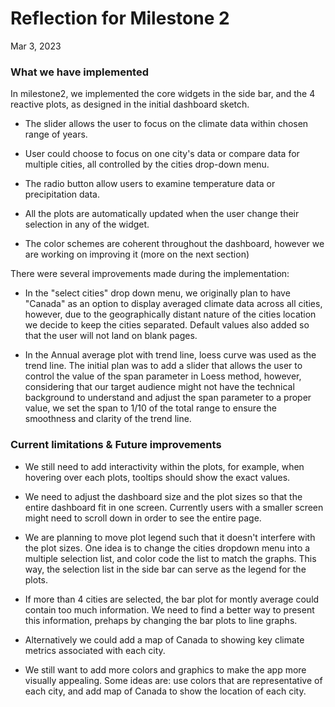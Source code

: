 # Reflection for Milestone 2
Mar 3, 2023

### What we have implemented
In milestone2, we implemented the core widgets in the side bar, and the 4 reactive plots, as designed in the initial dashboard sketch.

- The slider allows the user to focus on the climate data within chosen range of years.

- User could choose to focus on one city's data or compare data for multiple cities, all controlled by the cities drop-down menu.

- The radio button allow users to examine temperature data or precipitation data.

- All the plots are automatically updated when the user change their selection in any of the widget.

- The color schemes are coherent throughout the dashboard, however we are working on improving it (more on the next section)

There were several improvements made during the implementation:

- In the "select cities" drop down menu, we originally plan to have "Canada" as an option to display averaged climate data across all cities, however, due to the geographically distant nature of the cities location we decide to keep the cities separated. Default values also added so that the user will not land on blank pages.

- In the Annual average plot with trend line, loess curve was used as the trend line. The initial plan was to add a slider that allows the user to control the value of the span parameter in Loess method, however, considering that our target audience might not have the technical background to understand and adjust the span parameter to a proper value, we set the span to 1/10 of the total range to ensure the smoothness and clarity of the trend line.

### Current limitations & Future improvements
- We still need to add interactivity within the plots, for example, when hovering over each plots, tooltips should show the exact values.

- We need to adjust the dashboard size and the plot sizes so that the entire dashboard fit in one screen. Currently users with a smaller screen might need to scroll down in order to see the entire page.

- We are planning to move plot legend such that it doesn't interfere with the plot sizes. One idea is to change the cities dropdown menu into a multiple selection list, and color code the list to match the graphs. This way, the selection list in the side bar can serve as the legend for the plots.

- If more than 4 cities are selected, the bar plot for montly average could contain too much information. We need to find a better way to present this information, prehaps by changing the bar plots to line graphs.

- Alternatively we could add a map of Canada to showing key climate metrics associated with each city.

- We still want to add more colors and graphics to make the app more visually appealing. Some ideas are: use colors that are representative of each city, and add map of Canada to show the location of each city.

